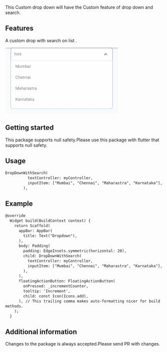 <!--
This README describes the package. If you publish this package to pub.dev,
this README's contents appear on the landing page for your package.

For information about how to write a good package README, see the guide for
[writing package pages](https://dart.dev/guides/libraries/writing-package-pages).

For general information about developing packages, see the Dart guide for
[creating packages](https://dart.dev/guides/libraries/create-library-packages)
and the Flutter guide for
[developing packages and plugins](https://flutter.dev/developing-packages).
-->

This Custom drop down will have the Custom feature of drop down and search.

## Features
A custom drop with search on list .

![Blink](https://github.com/FectumEngineer/CustomDropDownWithSearch/blob/main/assets/demo.gif)

## Getting started

This package supports null safety.Please use this package with flutter that supports null safety.

## Usage

```
DropDownWithSearch(
          textController: myController,
          inputItem: ["Mumbai", "Chennai", "Maharastra", "Karnataka"],
        ),

```

## Example

```
@override
  Widget build(BuildContext context) {
    return Scaffold(
      appBar: AppBar(
        title: Text("Dropdown"),
      ),
      body: Padding(
        padding: EdgeInsets.symmetric(horizontal: 20),
        child: DropDownWithSearch(
          textController: myController,
          inputItem: ["Mumbai", "Chennai", "Maharastra", "Karnataka"],
        ),
      ),
      floatingActionButton: FloatingActionButton(
        onPressed: _incrementCounter,
        tooltip: 'Increment',
        child: const Icon(Icons.add),
      ), // This trailing comma makes auto-formatting nicer for build methods.
    );
  }

```

## Additional information
Changes to the package is always accepted.Please send PR with changes.